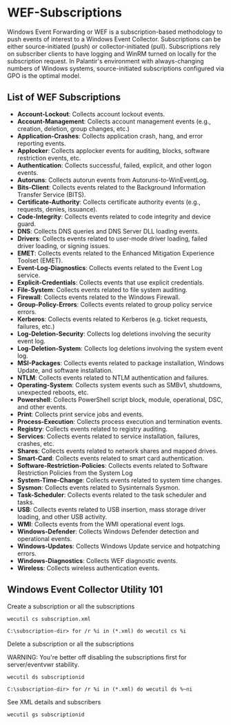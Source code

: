 # WEF-Subscriptions

Windows Event Forwarding or WEF is a subscription-based methodology to push events of interest to a Windows Event Collector.  Subscriptions can be either source-initiated (push) or collector-initiated (pull).  Subscriptions rely on subscriber clients to have logging and WinRM turned on locally for the subscription request. In Palantir's environment with always-changing numbers of Windows systems, source-initiated subscriptions configured via GPO is the optimal model.

## List of WEF Subscriptions 
* **Account-Lockout**: Collects account lockout events. 
* **Account-Management**: Collects account management events (e.g., creation, deletion, group changes, etc.) 
* **Application-Crashes**: Collects application crash, hang, and error reporting events.
* **Applocker**: Collects applocker events for auditing, blocks, software restriction events, etc.
* **Authentication**: Collects successful, failed, explicit, and other logon events.
* **Autoruns**: Collects autorun events from Autoruns-to-WinEventLog.
* **Bits-Client**: Collects events related to the Background Information Transfer Service (BITS). 
* **Certificate-Authority**: Collects certificate authority events (e.g., requests, denies, issuance). 
* **Code-Integrity**: Collects events related to code integrity and device guard.
* **DNS**: Collects DNS queries and DNS Server DLL loading events.
* **Drivers**: Collects events related to user-mode driver loading, failed driver loading, or signing issues.
* **EMET**: Collects events related to the Enhanced Mitigation Experience Toolset (EMET). 
* **Event-Log-Diagnostics**: Collects events related to the Event Log service.
* **Explicit-Credentials**: Collects events that use explicit credentials. 
* **File-System**: Collects events related to file system auditing. 
* **Firewall**: Collects events related to the Windows Firewall.
* **Group-Policy-Errors**: Collects events related to group policy service errors. 
* **Kerberos**: Collects events related to Kerberos (e.g. ticket requests, failures, etc.) 
* **Log-Deletion-Security**: Collects log deletions involving the security event log.
* **Log-Deletion-System**: Collects log deletions involving the system event log.
* **MSI-Packages**: Collects events related to package installation, Windows Update, and software installation.
* **NTLM**: Collects events related to NTLM authentication and failures.
* **Operating-System**: Collects system events such as SMBv1, shutdowns, unexpected reboots, etc.
* **Powershell**: Collects PowerShell script block, module, operational, DSC, and other events.
* **Print**: Collects print service jobs and events.
* **Process-Execution**: Collects process execution and termination events. 
* **Registry**: Collects events related to registry auditing. 
* **Services**: Collects events related to service installation, failures, crashes, etc.
* **Shares**: Collects events related to network shares and mapped drives.
* **Smart-Card**: Collects events related to smart card authentication.
* **Software-Restriction-Policies**: Collects events related to Software Restriction Policies from the System Log
* **System-Time-Change**: Collects events related to system time changes.
* **Sysmon**: Collects events related to Sysinternals Sysmon.
* **Task-Scheduler**: Collects events related to the task scheduler and tasks. 
* **USB**: Collects events related to USB insertion, mass storage driver loading, and other USB activity. 
* **WMI**: Collects events from the WMI operational event logs.
* **Windows-Defender**: Collects Windows Defender detection and operational events.
* **Windows-Updates**: Collects Windows Update service and hotpatching errors.
* **Windows-Diagnostics**: Collects WEF diagnostic events. 
* **Wireless**: Collects wireless authentication events.


## Windows Event Collector Utility 101

Create a subscription or all the subscriptions
```
wecutil cs subscription.xml

C:\subscription-dir> for /r %i in (*.xml) do wecutil cs %i
```

Delete a subscription or all the subscriptions

WARNING: You're better off disabling the subscriptions first for server/eventvwr stability.
```
wecutil ds subscriptionid

C:\subscription-dir> for /r %i in (*.xml) do wecutil ds %~ni
```

See XML details and subscribers
```
wecutil gs subscriptionid
```
